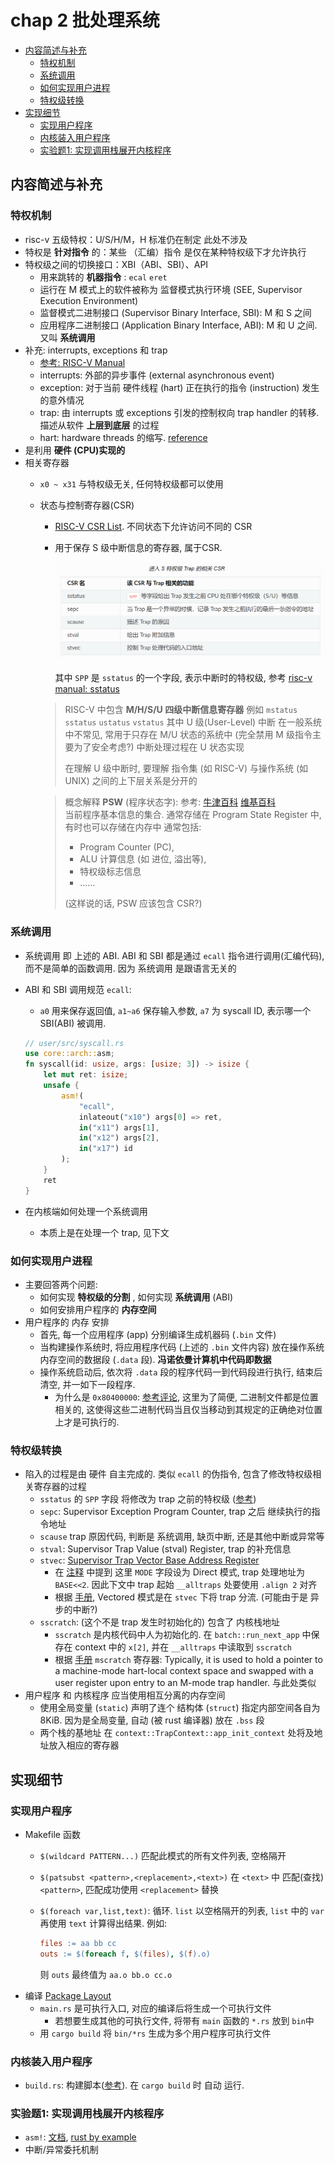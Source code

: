 # chap 2 批处理系统

- [内容简述与补充](#内容简述与补充)
  - [特权机制](#特权机制)
  - [系统调用](#系统调用)
  - [如何实现用户进程](#如何实现用户进程)
  - [特权级转换](#特权级转换)
- [实现细节](#实现细节)
  - [实现用户程序](#实现用户程序)
  - [内核装入用户程序](#内核装入用户程序)
  - [实验题1: 实现调用栈展开内核程序](#实验题1-实现调用栈展开内核程序)

## 内容简述与补充

### 特权机制

- risc-v 五级特权：U/S/H/M，H 标准仍在制定 此处不涉及
- 特权是 **针对指令** 的：某些 （汇编）指令 是仅在某种特权级下才允许执行
- 特权级之间的切换接口：XBI（ABI、SBI）、API
  - 用来跳转的 **机器指令** : `ecal` `eret`
  - 运行在 M 模式上的软件被称为 监督模式执行环境 (SEE, Supervisor Execution Environment)
  - 监督模式二进制接口 (Supervisor Binary Interface, SBI): M 和 S 之间
  - 应用程序二进制接口 (Application Binary Interface, ABI): M 和 U 之间. 又叫 **系统调用**
- 补充: interrupts, exceptions 和 trap
  - [参考: RISC-V Manual](https://five-embeddev.com/riscv-isa-manual/latest/intro.html#sec:trap-defn)
  - interrupts: 外部的异步事件 (external asynchronous event)
  - exception: 对于当前 硬件线程 (hart) 正在执行的指令 (instruction) 发生的意外情况
  - trap: 由 interrupts 或 exceptions 引发的控制权向 trap handler 的转移. 描述从软件 **上层到底层** 的过程
  - hart: hardware threads 的缩写. [reference](https://stackoverflow.com/questions/42676827/risc-v-spec-references-the-word-hart-what-does-hart-mean)
- 是利用 **硬件 (CPU)实现的**
- 相关寄存器
  - `x0 ~ x31` 与特权级无关, 任何特权级都可以使用
  - 状态与控制寄存器(CSR)
    - [RISC-V CSR List](https://five-embeddev.com/quickref/csrs.html). 不同状态下允许访问不同的 CSR
    - 用于保存 S 级中断信息的寄存器, 属于CSR.

      ![S 级中断信息的寄存器](images/20220622154424.png)

      其中 `SPP` 是 `sstatus` 的一个字段, 表示中断时的特权级, 参考 [risc-v manual: sstatus](https://five-embeddev.com/riscv-isa-manual/latest/supervisor.html#sstatus)

    > RISC-V 中包含 **M/H/S/U 四级中断信息寄存器**
    > 例如 `mstatus` `sstatus` `ustatus` `vstatus`
    > 其中 U 级(User-Level) 中断 在一般系统中不常见, 常用于只存在 M/U 状态的系统中 (完全禁用 M 级指令主要为了安全考虑?) 中断处理过程在 U 状态实现
    >
    > 在理解 U 级中断时, 要理解 指令集 (如 RISC-V) 与操作系统 (如 UNIX) 之间的上下层关系是分开的

    > 概念解释 **PSW** (程序状态字):
    > 参考: [牛津百科](https://www.encyclopedia.com/computing/dictionaries-thesauruses-pictures-and-press-releases/program-status-word) [维基百科](https://en.wikipedia.org/wiki/Program_status_word)  
    > 当前程序基本信息的集合. 通常存储在 Program State Register 中, 有时也可以存储在内存中
    > 通常包括:
    > - Program Counter (PC),
    > - ALU 计算信息 (如 进位, 溢出等),
    > - 特权级标志信息
    > - ......
    >
    > (这样说的话, PSW 应该包含 CSR?)

### 系统调用

- 系统调用 即 上述的 ABI. ABI 和 SBI 都是通过 `ecall` 指令进行调用(汇编代码), 而不是简单的函数调用. 因为 系统调用 是跟语言无关的
- ABI 和 SBI 调用规范 `ecall`:
  - `a0` 用来保存返回值, `a1~a6` 保存输入参数, `a7` 为 syscall ID, 表示哪一个 SBI(ABI) 被调用.

  ```rust
  // user/src/syscall.rs
  use core::arch::asm;
  fn syscall(id: usize, args: [usize; 3]) -> isize {
      let mut ret: isize;
      unsafe {
          asm!(
              "ecall",
              inlateout("x10") args[0] => ret,
              in("x11") args[1],
              in("x12") args[2],
              in("x17") id
          );
      }
      ret
  }
  ```

- 在内核端如何处理一个系统调用
  - 本质上是在处理一个 trap, 见下文

### 如何实现用户进程

- 主要回答两个问题:
  - 如何实现 **特权级的分割** , 如何实现 **系统调用** (ABI)
  - 如何安排用户程序的 **内存空间**
- 用户程序的 内存 安排
  - 首先, 每一个应用程序 (app) 分别编译生成机器码 (`.bin` 文件)
  - 当构建操作系统时, 将应用程序代码 (上述的 `.bin` 文件内容) 放在操作系统内存空间的数据段 (`.data` 段). **冯诺依曼计算机中代码即数据**
  - 操作系统启动后, 依次将 `.data` 段的程序代码一到代码段进行执行, 结束后清空, 并一如下一段程序.
    - 为什么是 `0x80400000`: [参考评论](https://rcore-os.github.io/rCore-Tutorial-Book-v3/chapter2/3batch-system.html), 这里为了简便, 二进制文件都是位置相关的, 这使得这些二进制代码当且仅当移动到其规定的正确绝对位置上才是可执行的.

### 特权级转换

- 陷入的过程是由 硬件 自主完成的. 类似 `ecall` 的伪指令, 包含了修改特权级相关寄存器的过程
  - `sstatus` 的 `SPP` 字段 将修改为 trap 之前的特权级 ([参考](https://five-embeddev.com/riscv-isa-manual/latest/supervisor.html#sstatus))
  - `sepc`: Supervisor Exception Program Counter, trap 之后 继续执行的指令地址
  - `scause` trap 原因代码, 判断是 系统调用, 缺页中断, 还是其他中断或异常等
  - `stval`: Supervisor Trap Value (stval) Register, trap 的补充信息
  - `stvec`: [Supervisor Trap Vector Base Address Register](https://five-embeddev.com/riscv-isa-manual/latest/supervisor.html#supervisor-trap-vector-base-address-register-stvec)
    - 在 [注释](https://rcore-os.github.io/rCore-Tutorial-Book-v3/chapter2/4trap-handling.html#trap-hw-mechanism) 中提到 这里 `MODE` 字段设为 Direct 模式, trap 处理地址为 `BASE<<2`. 因此下文中 trap 起始 `__alltraps` 处要使用 `.align 2` 对齐
    - 根据 [手册](https://five-embeddev.com/riscv-isa-manual/latest/supervisor.html#supervisor-trap-vector-base-address-register-stvec), Vectored 模式是在 `stvec` 下将 trap 分流. (可能由于是 异步的中断?)
  - `sscratch`: (这个不是 trap 发生时初始化的) 包含了 内核栈地址
    - `sscratch` 是内核代码中人为初始化的. 在 `batch::run_next_app` 中保存在 context 中的 `x[2]`, 并在 `__alltraps` 中读取到 `sscratch`
    - 根据 [手册](https://five-embeddev.com/riscv-isa-manual/latest/machine.html#machine-scratch-register-mscratch) `mscratch` 寄存器: Typically, it is used to hold a pointer to a machine-mode hart-local context space and swapped with a user register upon entry to an M-mode trap handler. 与此处类似
- 用户程序 和 内核程序 应当使用相互分离的内存空间
  - 使用全局变量 (`static`) 声明了连个 结构体 (`struct`) 指定内部空间各自为 8KiB. 因为是全局变量, 自动 (被 rust 编译器) 放在 `.bss` 段
  - 两个栈的基地址 在 `context::TrapContext::app_init_context` 处将及地址放入相应的寄存器

## 实现细节

### 实现用户程序

- Makefile 函数
  - `$(wildcard PATTERN...)` 匹配此模式的所有文件列表, 空格隔开
  - `$(patsubst <pattern>,<replacement>,<text>)` 在 `<text>` 中 匹配(查找) `<pattern>`, 匹配成功使用 `<replacement>` 替换
  - `$(foreach var,list,text)`: 循环. `list` 以空格隔开的列表, `list` 中的 `var` 再使用 `text` 计算得出结果. 例如:

    ```makefile
    files := aa bb cc
    outs := $(foreach f, $(files), $(f).o)
    ```

    则 `outs` 最终值为 `aa.o bb.o cc.o`
- 编译 [Package Layout](https://doc.rust-lang.org/cargo/guide/project-layout.html)
  - `main.rs` 是可执行入口, 对应的编译后将生成一个可执行文件
    - 若想要生成其他的可执行文件, 将带有 `main` 函数的 `*.rs` 放到 `bin`中
  - 用 `cargo build` 将 `bin/*rs` 生成为多个用户程序可执行文件

### 内核装入用户程序

- `build.rs`: 构建脚本([参考](https://rustwiki.org/en/rust-by-example/cargo/build_scripts.html)). 在 `cargo build` 时 自动 运行.

### 实验题1: 实现调用栈展开内核程序

- `asm!`: [文档](https://doc.rust-lang.org/core/arch/macro.asm.html), [rust by example](https://doc.rust-lang.org/nightly/rust-by-example/unsafe/asm.html#inputs-and-outputs)
- 中断/异常委托机制

